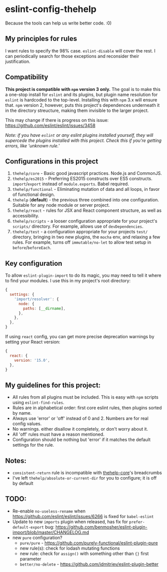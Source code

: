 # eslint-config-thehelp

Because the tools can help us write better code. :0)

## My principles for rules

I want rules to specify the 98% case. `eslint-disable` will cover the rest. I can periodically search for those exceptions and reconsider their justification.

## Compatibility

**This project is compatible with `npm` version 3 only.** The goal is to make this a one-stop install for `eslint` and its plugins, but plugin name resolution for `eslint` is hardcoded to the top-level. Installing this with `npm` 3.x will ensure that. `npm` version 2, however, puts this project's dependences underneath it in the directory streucture, making them invisible to the larger project.

This may change if there is progress on this issue: https://github.com/eslint/eslint/issues/3458

_Note: if you have `eslint` or any eslint plugins installed yourself, they will supercede the plugins installed with this project. Check this if you're getting errors, like 'unknown rule.'_

## Configurations in this project

1. `thehelp/core` - Basic good javascript practices. Node.js and CommonJS.
2. `thehelp/es2015` - Preferring ES2015 constructs over ES5 constructs. `import`/`export` instead of `module.exports`. Babel required.
3. `thehelp/functional` - Eliminating mutation of data and all loops, in favor of functional design.
4. `thehelp` (**default**) - the previous three combined into one configuration. Suitable for any node module or server project.
5. `thehelp/react` - rules for JSX and React component structure, as well as accessibility.
6. `thehelp/scripts` - a looser configuration appropriate for your project's `scripts/` directory. For example, allows use of `devDependencies`.
7. `thehelp/test` - a configuration appropriate for your projects `test/` directory, bringing in two new plugins, the `mocha` env, and relaxing a few rules. For example, turns off `immutable/no-let` to allow test setup in `before`/`beforeEach`.

## Key configuration

To allow `eslint-plugin-import` to do its magic, you may need to tell it where to find your modules. I use this in my project's root directory:

```javascript
{
  settings: {
    'import/resolver': {
      node: {
        paths: [__dirname],
      },
    },
  },
}
```

If using `react` config, you can get more precise deprecation warnings by setting your React version:

```javascript
{
  react: {
    version: '15.0',
  },
}
```

## My guidelines for this project:

- All rules from all plugins must be included. This is easy with `npm` scripts using `eslint-find-rules`.
- Rules are in alphabetical order: first core eslint rules, then plugins sorted by name.
- Always use 'error' or 'off' instead of 0 and 2. Numbers are for real config values.
- No warnings. either disallow it completely, or don't worry about it.
- All 'off' rules must have a reason mentioned.
- Configuration should be nothing but 'error' if it matches the default settings for the rule.

## Notes:

- `consistent-return` rule is incompatible with [thehelp-core](https://github.com/thehelp/core)'s breadcrumbs
- I've left `thehelp/absolute-or-current-dir` for you to configure; it is off by default

## TODO:

- Re-enable `no-useless-rename` when https://github.com/eslint/eslint/issues/6266 is fixed for `babel-eslint`
- Update to new `imports` plugin when released, has fix for `prefer-default-export` bug: https://github.com/benmosher/eslint-plugin-import/blob/master/CHANGELOG.md
- new `pure` configuration?
  - `pure/pure` - https://github.com/purely-functional/eslint-plugin-pure
  - new rule(s): check for lodash mutating functions
  - new rule: check for `assign()` with something other than `{}` first parameter
  - `better/no-delete` - https://github.com/idmitriev/eslint-plugin-better
